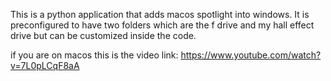 This is a python application that adds macos spotlight into windows. It is preconfigured to have two folders which are the f drive and my hall effect drive but can be customized inside the code.

if you are on macos this is the video link: https://www.youtube.com/watch?v=7L0pLCqF8aA